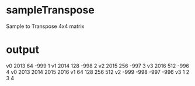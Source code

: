 # sampleTranspose
Sample to Transpose 4x4 matrix

# output
v0      2013    64      -999    1
v1      2014    128     -998    2
v2      2015    256     -997    3
v3      2016    512     -996    4
v0      2013    2014    2015    2016
v1      64      128     256     512
v2      -999    -998    -997    -996
v3      1       2       3       4

